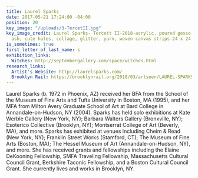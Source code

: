 ```yaml
---
title: Laurel Sparks
date: 2017-05-21 17:24:00 -04:00
position: 20
key_image: "/uploads/3-TercetII.jpg"
key_image_credit: Laurel Sparks- Tercett II-2018-acrylic, poured gesso, paper mache,
  ash, cute holes, collage, glitter, yarn, woven canvas strips-24 x 24 inches
is_sometimes: true
first_letter_of_last_name: s
exhibition_links:
  Witches: http://septembergallery.com/space/witches.html
research_links:
  Artist's Website: http://laurelsparks.com/
  Brooklyn Rail: https://brooklynrail.org/2018/03/artseen/LAUREL-SPARKS-Geomantria
---
```


Laurel Sparks (b. 1972 in Phoenix, AZ) received her BFA from the School of the Museum of Fine Arts and Tufts University in Boston, MA (1995), and her MFA from Milton Avery Graduate School of Art at Bard College in Annandale-on-Hudson, NY (2004). Sparks has held solo exhibitions at Kate Werble Gallery (New York, NY); Barbara Walters Gallery (Bronxville, NY); Esoterico Collective (Brooklyn, NY); Montserrat College of Art (Beverly, MA), and more. Sparks has exhibited at venues including Cheim & Read (New York, NY); Franklin Street Works (Stamford, CT); The Museum of Fine Arts (Boston, MA); The Hessel Museum of Art (Annandale-on-Hudson, NY), and more. She has received grants and fellowships including the Elaine DeKooning Fellowship, SMFA Traveling Fellowship, Massachusetts Cultural Council Grant, Berkshire Taconic Fellowship, and a Boston Cultural Council Grant. She currently lives and works in Brooklyn, NY.




